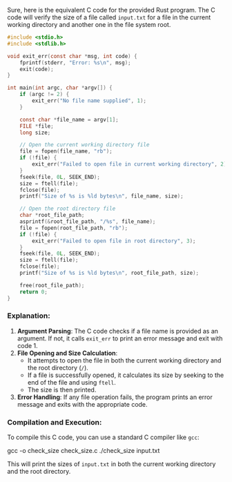 Sure, here is the equivalent C code for the provided Rust program. The C code will verify the size of a file called `input.txt` for a file in the current working directory and another one in the file system root.

```c
#include <stdio.h>
#include <stdlib.h>

void exit_err(const char *msg, int code) {
    fprintf(stderr, "Error: %s\n", msg);
    exit(code);
}

int main(int argc, char *argv[]) {
    if (argc != 2) {
        exit_err("No file name supplied", 1);
    }

    const char *file_name = argv[1];
    FILE *file;
    long size;

    // Open the current working directory file
    file = fopen(file_name, "rb");
    if (!file) {
        exit_err("Failed to open file in current working directory", 2);
    }
    fseek(file, 0L, SEEK_END);
    size = ftell(file);
    fclose(file);
    printf("Size of %s is %ld bytes\n", file_name, size);

    // Open the root directory file
    char *root_file_path;
    asprintf(&root_file_path, "/%s", file_name);
    file = fopen(root_file_path, "rb");
    if (!file) {
        exit_err("Failed to open file in root directory", 3);
    }
    fseek(file, 0L, SEEK_END);
    size = ftell(file);
    fclose(file);
    printf("Size of %s is %ld bytes\n", root_file_path, size);

    free(root_file_path);
    return 0;
}
```

### Explanation:
1. **Argument Parsing**: The C code checks if a file name is provided as an argument. If not, it calls `exit_err` to print an error message and exit with code 1.
2. **File Opening and Size Calculation**:
   - It attempts to open the file in both the current working directory and the root directory (`/`).
   - If a file is successfully opened, it calculates its size by seeking to the end of the file and using `ftell`.
   - The size is then printed.
3. **Error Handling**: If any file operation fails, the program prints an error message and exits with the appropriate code.

### Compilation and Execution:
To compile this C code, you can use a standard C compiler like `gcc`:

gcc -o check_size check_size.c
./check_size input.txt

This will print the sizes of `input.txt` in both the current working directory and the root directory.
